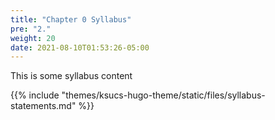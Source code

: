 ```yaml
---
title: "Chapter 0 Syllabus"
pre: "2."
weight: 20
date: 2021-08-10T01:53:26-05:00
---
```


This is some syllabus content

{{% include "themes/ksucs-hugo-theme/static/files/syllabus-statements.md" %}}


